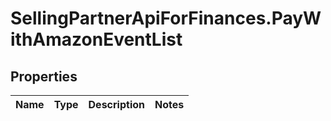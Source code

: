 # SellingPartnerApiForFinances.PayWithAmazonEventList

## Properties
Name | Type | Description | Notes
------------ | ------------- | ------------- | -------------


